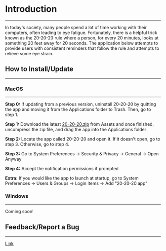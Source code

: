 # Introduction
--------------
In today's society, many people spend a lot of time working with their computers, often leading to eye fatigue. Fortunately, there is a helpful trick known as the 20-20-20 rule where a person, for every 20 minutes, looks at something 20 feet away for 20 seconds. The application below attempts to provide users with consistent reminders that follow the rule and attempts to relieve some eye strain.

## How to Install/Update
-----------------
### MacOS
---------
**Step 0:** If updating from a previous version, uninstall 20-20-20 by quitting the app and moving it from the Applications folder to Trash. Then, go to step 1. 

**Step 1:** Download the latest [20-20-20.zip](https://github.com/tonyh4156/20-20-20/releases/) from Assets and once finished, uncompress the zip file, and drag the app into the Applications folder

**Step 2:** Locate the app called 20-20-20 and open it. If it doesn't open, go to step 3. Otherwise, go to step 4.

**Step 3:** Go to System Preferences -> Security & Privacy -> General -> Open Anyway

**Step 4:** Accept the notification permissions if prompted

**Extra:** If you would like the app to launch at startup, go to System Preferences -> Users & Groups -> Login Items -> Add "20-20-20.app"

### Windows
-----------
Coming soon!

## Feedback/Report a Bug
-----------
[Link](https://forms.gle/QHAoygp3P2bHDZMx5)
